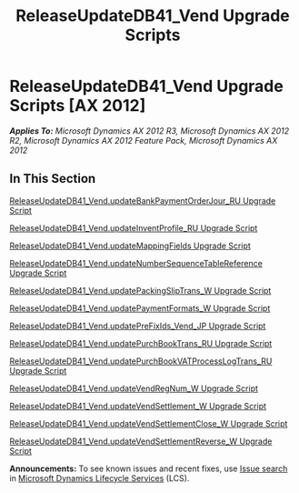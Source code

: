 ﻿---
title: ReleaseUpdateDB41_Vend Upgrade Scripts
TOCTitle: ReleaseUpdateDB41_Vend Upgrade Scripts
ms:assetid: 2c40da47-1b4b-47b1-a8ad-444e1a058ba0
ms:mtpsurl: https://msdn.microsoft.com/en-us/library/JJ735972(v=AX.60)
ms:contentKeyID: 49707388
ms.date: 05/18/2015
mtps_version: v=AX.60
---

# ReleaseUpdateDB41\_Vend Upgrade Scripts [AX 2012]


_**Applies To:** Microsoft Dynamics AX 2012 R3, Microsoft Dynamics AX 2012 R2, Microsoft Dynamics AX 2012 Feature Pack, Microsoft Dynamics AX 2012_

## In This Section

[ReleaseUpdateDB41\_Vend.updateBankPaymentOrderJour\_RU Upgrade Script](releaseupdatedb41-vend-updatebankpaymentorderjour-ru-upgrade-script.md)

[ReleaseUpdateDB41\_Vend.updateInventProfile\_RU Upgrade Script](releaseupdatedb41-vend-updateinventprofile-ru-upgrade-script.md)

[ReleaseUpdateDB41\_Vend.updateMappingFields Upgrade Script](releaseupdatedb41-vend-updatemappingfields-upgrade-script.md)

[ReleaseUpdateDB41\_Vend.updateNumberSequenceTableReference Upgrade Script](releaseupdatedb41-vend-updatenumbersequencetablereference-upgrade-script.md)

[ReleaseUpdateDB41\_Vend.updatePackingSlipTrans\_W Upgrade Script](releaseupdatedb41-vend-updatepackingsliptrans-w-upgrade-script.md)

[ReleaseUpdateDB41\_Vend.updatePaymentFormats\_W Upgrade Script](releaseupdatedb41-vend-updatepaymentformats-w-upgrade-script.md)

[ReleaseUpdateDB41\_Vend.updatePreFixIds\_Vend\_JP Upgrade Script](releaseupdatedb41-vend-updateprefixids-vend-jp-upgrade-script.md)

[ReleaseUpdateDB41\_Vend.updatePurchBookTrans\_RU Upgrade Script](releaseupdatedb41-vend-updatepurchbooktrans-ru-upgrade-script.md)

[ReleaseUpdateDB41\_Vend.updatePurchBookVATProcessLogTrans\_RU Upgrade Script](releaseupdatedb41-vend-updatepurchbookvatprocesslogtrans-ru-upgrade-script.md)

[ReleaseUpdateDB41\_Vend.updateVendRegNum\_W Upgrade Script](releaseupdatedb41-vend-updatevendregnum-w-upgrade-script.md)

[ReleaseUpdateDB41\_Vend.updateVendSettlement\_W Upgrade Script](releaseupdatedb41-vend-updatevendsettlement-w-upgrade-script.md)

[ReleaseUpdateDB41\_Vend.updateVendSettlementClose\_W Upgrade Script](releaseupdatedb41-vend-updatevendsettlementclose-w-upgrade-script.md)

[ReleaseUpdateDB41\_Vend.updateVendSettlementReverse\_W Upgrade Script](releaseupdatedb41-vend-updatevendsettlementreverse-w-upgrade-script.md)

  
**Announcements:** To see known issues and recent fixes, use [Issue search](http://go.microsoft.com/fwlink/?linkid=389258) in [Microsoft Dynamics Lifecycle Services](http://go.microsoft.com/fwlink/?linkid=306505) (LCS).

